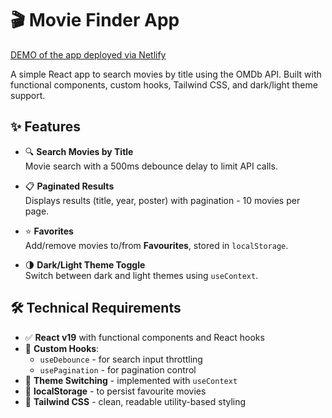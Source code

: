 # 🎬 Movie Finder App
[DEMO of the app deployed via Netlify](https://movie-explorer-vsell.netlify.app/)

A simple React app to search movies by title using the OMDb API. Built with functional components, custom hooks, Tailwind CSS, and dark/light theme support.

## ✨ Features

- 🔍 **Search Movies by Title**  
  Movie search with a 500ms debounce delay to limit API calls.

- 📋 **Paginated Results**  
  Displays results (title, year, poster) with pagination - 10 movies per page.

- ⭐ **Favorites**  
  Add/remove movies to/from **Favourites**, stored in `localStorage`.

- 🌗 **Dark/Light Theme Toggle**  
  Switch between dark and light themes using `useContext`.

## 🛠️ Technical Requirements

- ✅ **React v19** with functional components and React hooks
- 🔁 **Custom Hooks**:
  - `useDebounce` - for search input throttling
  - `usePagination` - for pagination control
- 🌙 **Theme Switching** - implemented with `useContext`
- 💾 **localStorage** - to persist favourite movies
- 🎨 **Tailwind CSS** - clean, readable utility-based styling

